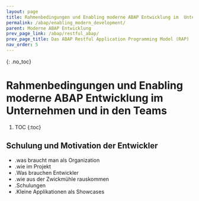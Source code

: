 ```yaml
---
layout: page
title: Rahmenbedingungen und Enabling moderne ABAP Entwicklung im  Unternehmen und in den Teams
permalink: /abap/enabling_modern_development/
parent: Moderne ABAP Entwicklung
prev_page_link: /abap/restful_abap/
prev_page_title: Das ABAP Restful Application Programming Model (RAP)
nav_order: 5
---
```



{: .no_toc}
# Rahmenbedingungen und Enabling moderne ABAP Entwicklung im  Unternehmen und in den Teams
1. TOC
{:toc}


## Schulung und Motivation der Entwickler

- .was braucht man als Organization
- .wie im Projekt 
- .Was brauchen Entwickler
- .wie aus der Zwickmühle rauskommen
- .Schulungen
- .Kleine Applikationen als Showcases
